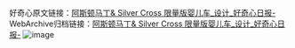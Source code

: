 好奇心原文链接：[阿斯顿马丁& Silver Cross 限量版婴儿车_设计_好奇心日报-](https://www.qdaily.com/articles/3388.html)
WebArchive归档链接：[阿斯顿马丁& Silver Cross 限量版婴儿车_设计_好奇心日报-](http://web.archive.org/web/20190623152114/https://www.qdaily.com/articles/3388.html)
![image](http://ww3.sinaimg.cn/large/007d5XDply1g3vao6uzv1j30u02tbtlz)